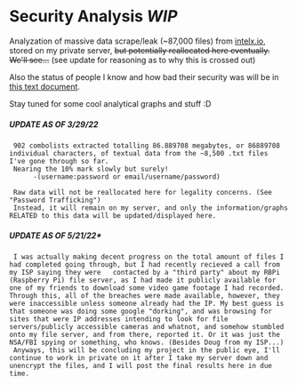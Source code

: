 # Security Analysis *WIP*
Analyzation of massive data scrape/leak (~87,000 files) from [intelx.io](https://intelx.io), stored on my private server, ~~but potentially reallocated here eventually. We'll see...~~ (see update for reasoning as to why this is crossed out)

Also the status of people I know and how bad their security was will be in [this text document](https://github.com/2lag/Security-Analysis/blob/main/viewers.txt).

Stay tuned for some cool analytical graphs and stuff :D




##### ***UPDATE AS OF 3/29/22***
     902 combolists extracted totalling 86.889708 megabytes, or 86889708 individual characters, of textual data from the ~8,500 .txt files  I've gone through so far.
     Nearing the 10% mark slowly but surely!
          -(username:password or email/username/password)

     Raw data will not be reallocated here for legality concerns. (See "Password Trafficking")
     Instead, it will remain on my server, and only the information/graphs RELATED to this data will be updated/displayed here.

##### **UPDATE AS OF 5/21/22***
     I was actually making decent progress on the total amount of files I had completed going through, but I had recently recieved a call from my ISP saying they were   contacted by a "third party" about my RBPi (Raspberry Pi) file server, as I had made it publicly available for one of my friends to download some video game footage I had recorded. Through this, all of the breaches were made available, however, they were inaccessible unless someone already had the IP. My best guess is that someone was doing some google "dorking", and was browsing for sites that were IP addresses intending to look for file servers/publicly accessible cameras and whatnot, and somehow stumbled onto my file server, and from there, reported it. Or it was just the NSA/FBI spying or something, who knows. (Besides Doug from my ISP...) 
     Anyways, this will be concluding my project in the public eye, I'll continue to work in private on it after I take my server down and unencrypt the files, and I will post the final results here in due time.
